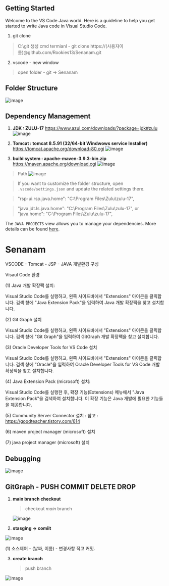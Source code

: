## Getting Started

Welcome to the VS Code Java world. Here is a guideline to help you get started to write Java code in Visual Studio Code.
1. git clone
  >  C:\git 생성
  > cmd termianl
     - git clone https://(사용자이름)@github.com/Rookies13/Senanam.git

2. vscode - new window
  > open folder - git -> Senanam 

## Folder Structure

![image](https://github.com/Rookies13/Senanam/assets/140288335/f343552d-85f7-49e6-9bb9-06e0872f90ad)


## Dependency Management
1. **JDK : ZULU-17**
     https://www.azul.com/downloads/?package=jdk#zulu
   ![image](https://github.com/Rookies13/Senanam/assets/140288335/65728b13-509f-4600-8076-01e97317052c)


2. **Tomcat : tomcat 8.5.91 (32/64-bit Windwows service Installer)**
      https://tomcat.apache.org/download-80.cgi
![image](https://github.com/Rookies13/Senanam/assets/140288335/5cd29ba7-f936-494b-a897-e652ce8a93d1)


3. **build system : apache-maven-3.9.3-bin.zip**
     https://maven.apache.org/download.cgi
  ![image](https://github.com/Rookies13/Senanam/assets/140288335/8769b277-b1bd-4456-9428-7bd520c8353a)

> Path
  ![image](https://github.com/Rookies13/Senanam/assets/140288335/1180f5a5-dd59-40a5-a180-891566b5f4a8)



> If you want to customize the folder structure, open `.vscode/settings.json` and update the related settings there.

  >"rsp-ui.rsp.java.home": "C:\\Program Files\\Zulu\\zulu-17",

  > "java.jdt.ls.java.home": "C:\\Program Files\\Zulu\\zulu-17", or "java.home": "C:\\Program Files\\Zulu\\zulu-17",

The `JAVA PROJECTS` view allows you to manage your dependencies. More details can be found [here](https://github.com/microsoft/vscode-java-dependency#manage-dependencies).

# Senanam

VSCODE - Tomcat - JSP - JAVA 개발환경 구성

Visaul Code 환경

(1) Java 개발 확장팩 설치:

Visual Studio Code를 실행하고, 왼쪽 사이드바에서 "Extensions" 아이콘을 클릭합니다. 검색 창에 "Java Extension Pack"을 입력하여 Java 개발 확장팩을 찾고 설치합니다.

(2) Git Graph 설치

Visual Studio Code를 실행하고, 왼쪽 사이드바에서 "Extensions" 아이콘을 클릭합니다. 검색 창에 "Git Graph"을 입력하여 GitGraph 개발 확장팩을 찾고 설치합니다.

(3) Oracle Developer Tools for VS Code 설치 

Visual Studio Code를 실행하고, 왼쪽 사이드바에서 "Extensions" 아이콘을 클릭합니다. 검색 창에 "Oracle"을 입력하여 Oracle Developer Tools for VS Code 개발 확장팩을 찾고 설치합니다.

(4) Java Extension Pack (microsoft) 설치:

Visual Studio Code를 실행한 후, 확장 기능(Extensions) 메뉴에서 "Java Extension Pack"을 검색하여 설치합니다. 이 확장 기능은 Java 개발에 필요한 기능들을 제공합니다.

(5) Community Server Connector 설치 : 
참고 : 
https://goodteacher.tistory.com/614

(6) maven project manager (microsoft) 설치

(7) java project manager (microsoft) 설치 


## Debugging

![image](https://github.com/Rookies13/Senanam/assets/140288335/095c32f9-8392-4cce-88e4-73a0c3aa3a8a)


## GitGraph -  PUSH COMMIT DELETE DROP 
1. **main branch checkout**
     > checkout *main* branch
     
     ![image](https://github.com/Rookies13/Senanam/assets/140288335/9937f59d-f64a-42b6-8e3b-fb93dc62aa62)


2. **stasging -> comiit**
      >

![image](https://github.com/Rookies13/Senanam/assets/140288335/4c649456-c23d-49a0-9fc4-4da635604d52)


(1) 소스제어 - (날짜, 이름) - 변경사항 적고 커밋.  

3. **create branch**
    > push branch 

![image](https://github.com/Rookies13/Senanam/assets/140288335/cee195f9-657f-486f-bb3c-b9a4a2f8570b)

